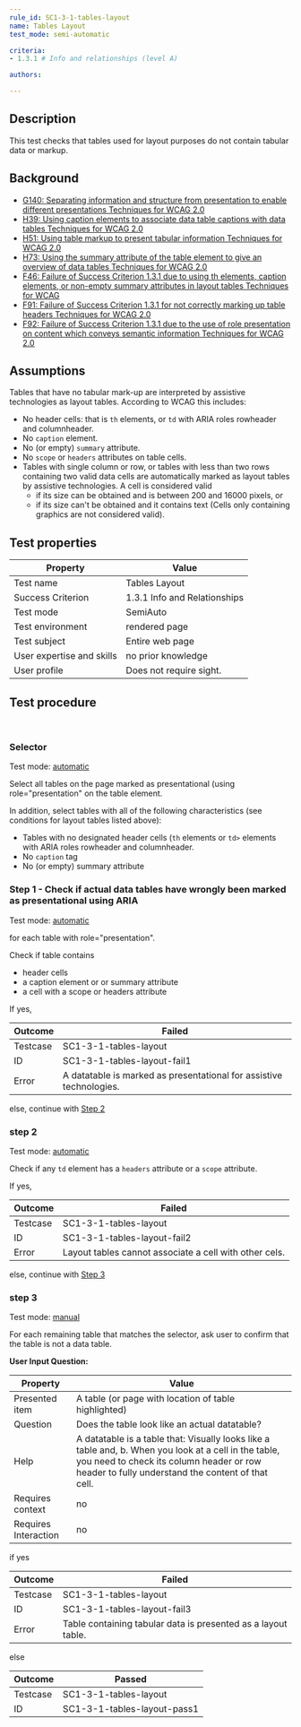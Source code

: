 ```yaml
---
rule_id: SC1-3-1-tables-layout
name: Tables Layout
test_mode: semi-automatic

criteria:
- 1.3.1 # Info and relationships (level A)

authors:

---
```


## Description

This test checks that tables used for layout purposes do not contain tabular data or markup.

## Background

- [G140: Separating information and structure from presentation to enable different presentations Techniques for WCAG 2.0](http://www.w3.org/TR/2015/NOTE-WCAG20-TECHS-20150226/G140)
- [H39: Using caption elements to associate data table captions with data tables Techniques for WCAG 2.0](http://www.w3.org/TR/2015/NOTE-WCAG20-TECHS-20150226/H39)
- [H51: Using table markup to present tabular information Techniques for WCAG 2.0](http://www.w3.org/TR/2015/NOTE-WCAG20-TECHS-20150226/H51)
- [H73: Using the summary attribute of the table element to give an overview of data tables Techniques for WCAG 2.0](http://www.w3.org/TR/2015/NOTE-WCAG20-TECHS-20150226/H73)
- [F46: Failure of Success Criterion 1.3.1 due to using th elements, caption elements, or non-empty summary attributes in layout tables Techniques for WCAG](http://www.w3.org/TR/2015/NOTE-WCAG20-TECHS-20150226/F46)
- [F91: Failure of Success Criterion 1.3.1 for not correctly marking up table headers Techniques for WCAG 2.0](http://www.w3.org/TR/2015/NOTE-WCAG20-TECHS-20150226/F91)
- [F92: Failure of Success Criterion 1.3.1 due to the use of role presentation on content which conveys semantic information Techniques for WCAG 2.0](http://www.w3.org/TR/2015/NOTE-WCAG20-TECHS-20150226/F92)

## Assumptions

Tables that have no tabular mark-up are interpreted by assistive technologies as layout tables. According to WCAG this includes:

- No header cells: that is `th` elements, or `td` with ARIA roles rowheader and columnheader.
- No `caption` element.
- No (or empty) `summary` attribute.
- No `scope` or `headers` attributes on table cells.
- Tables with single column or row, or tables with less than two rows containing two valid data cells are automatically marked as layout tables by assistive technologies. A cell is considered valid
  - if its size can be obtained and is between 200 and 16000 pixels, or
  - if its size can't be obtained and it contains text (Cells only containing graphics are not considered valid).

## Test properties

| Property          | Value
|-------------------|----
| Test name         | Tables Layout
| Success Criterion | 1.3.1 Info and Relationships
| Test mode         | SemiAuto
| Test environment  | rendered page
| Test subject      | Entire web page
|User expertise and skills | no prior knowledge
| User profile      | Does not require sight.

## Test procedure
 
### Selector

Test mode: [automatic][AUTO]

Select all tables on the page marked as presentational (using role="presentation" on the table element.

In addition, select tables with all of the following characteristics (see conditions for layout tables listed above):

- Tables with no designated header cells (`th` elements or `td>` elements with ARIA roles rowheader and columnheader.
- No `caption` tag
- No (or empty) summary attribute

### Step 1 - Check if actual data tables have wrongly been marked as presentational using ARIA

Test mode: [automatic][AUTO]

for each table with role="presentation".

Check if table contains

- header cells
- a caption element or or summary attribute
- a cell with a scope or headers attribute

If yes,

| Outcome  | Failed
|----------|-----
| Testcase | SC1-3-1-tables-layout
| ID       | SC1-3-1-tables-layout-fail1
| Error    |  A datatable is marked as presentational for assistive technologies.

else, continue with [Step 2](#step-2)

### step 2

Test mode: [automatic][AUTO]

Check if any `td` element has a `headers` attribute or a `scope` attribute.

If yes,

| Outcome  | Failed
|----------|-----
| Testcase | SC1-3-1-tables-layout
| ID       | SC1-3-1-tables-layout-fail2
| Error    | Layout tables cannot associate a cell with other cels.

else, continue with [Step 3](#step-3)

### step 3

Test mode: [manual][MANUAL]

For each remaining table that matches the selector, ask user to confirm that the table is not a data table.

**User Input Question:**

| Property             | Value
|----------------------|---------
| Presented item       | A table (or page with location of table highlighted)
| Question             | Does the table look like an actual datatable?
| Help                 | A datatable is a table that: Visually looks like a table and, b. When you look at a cell in the table, you need to check its column header or row header to fully understand the content of that cell.
| Requires context     | no
| Requires Interaction | no

if yes

| Outcome  | Failed
|----------|-----
| Testcase | SC1-3-1-tables-layout
| ID       | SC1-3-1-tables-layout-fail3
| Error    | Table containing tabular data is presented as a layout table.

else

| Outcome  | Passed
|----------|-----
| Testcase | SC1-3-1-tables-layout
| ID       | SC1-3-1-tables-layout-pass1

[AUTO]: ../pages/test-modes.html#automatic
[MANUAL]: ../pages/test-modes.html#manual